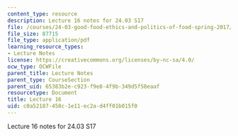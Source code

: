 ```yaml
---
content_type: resource
description: Lecture 16 notes for 24.03 S17
file: /courses/24-03-good-food-ethics-and-politics-of-food-spring-2017/c0a52187458c1e11ec2ad4ff01b015f0_MIT24_03S17_lec16.pdf
file_size: 87715
file_type: application/pdf
learning_resource_types:
- Lecture Notes
license: https://creativecommons.org/licenses/by-nc-sa/4.0/
ocw_type: OCWFile
parent_title: Lecture Notes
parent_type: CourseSection
parent_uid: 65383b2e-c923-f9e8-4f9b-349d5f58eaaf
resourcetype: Document
title: Lecture 16
uid: c0a52187-458c-1e11-ec2a-d4ff01b015f0
---
```

Lecture 16 notes for 24.03 S17